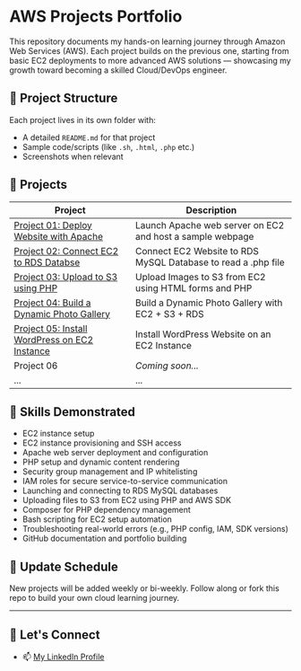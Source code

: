 # AWS Projects Portfolio

This repository documents my hands-on learning journey through Amazon Web Services (AWS). Each project builds on the previous one, starting from basic EC2 deployments to more advanced AWS solutions — showcasing my growth toward becoming a skilled Cloud/DevOps engineer.

## 🔧 Project Structure

Each project lives in its own folder with:
- A detailed `README.md` for that project
- Sample code/scripts (like `.sh`, `.html`, `.php` etc.)
- Screenshots when relevant

## 🚀 Projects

| Project | Description |
|--------|-------------|
| [Project 01: Deploy Website with Apache](./project-01-deploy-apache) | Launch Apache web server on EC2 and host a sample webpage |
| [Project 02: Connect EC2 to RDS Databse](./project-02-ec2-rds-mysql) | Connect EC2 Website to RDS MySQL Database to read a .php file |
| [Project 03: Upload to S3 using PHP](./project-03-upload-to-s3) | Upload Images to S3 from EC2 using HTML forms and PHP |
| [Project 04: Build a Dynamic Photo Gallery](./project-04-photo-gallery-s3-rds) | Build a Dynamic Photo Gallery with EC2 + S3 + RDS |
| [Project 05: Install WordPress on EC2 Instance](./project-05-wordpress-on-ec2) | Install WordPress Website on an EC2 Instance |
| Project 06 | _Coming soon..._ |
| ... | ... |

## 🧠 Skills Demonstrated

- EC2 instance setup
- EC2 instance provisioning and SSH access
- Apache web server deployment and configuration
- PHP setup and dynamic content rendering
- Security group management and IP whitelisting
- IAM roles for secure service-to-service communication
- Launching and connecting to RDS MySQL databases
- Uploading files to S3 from EC2 using PHP and AWS SDK
- Composer for PHP dependency management
- Bash scripting for EC2 setup automation
- Troubleshooting real-world errors (e.g., PHP config, IAM, SDK versions)
- GitHub documentation and portfolio building

## 📅 Update Schedule

New projects will be added weekly or bi-weekly. Follow along or fork this repo to build your own cloud learning journey.

---

## 🙌 Let's Connect

- 📫 [My LinkedIn Profile](https://www.linkedin.com/in/uche-francis-6803b080/)



